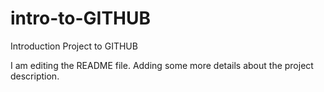 # intro-to-GITHUB
Introduction Project to GITHUB

I am editing the README file. Adding some more details about the project description.
